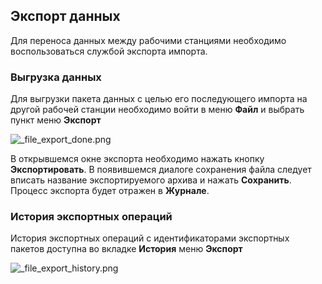 ﻿
## Экспорт данных
Для переноса данных между рабочими станциями необходимо воспользоваться службой экспорта импорта.
### Выгрузка данных
Для выгрузки пакета данных с целью его последующего импорта на другой рабочей станции необходимо войти в меню **Файл** и выбрать пункт меню **Экспорт**

![_file_export_done.png](./images/_file_export_done.png "")

В открывшемся окне экспорта необходимо нажать кнопку **Экспортировать**.
В появившемся диалоге сохранения файла следует вписать название экспортируемого архива и нажать **Сохранить**. Процесс экспорта будет отражен в **Журнале**.
### История экспортных операций
История экспортных операций с идентификаторами экспортных пакетов доступна во вкладке **История** меню **Экспорт**

![_file_export_history.png](./images/_file_export_history.png "")

